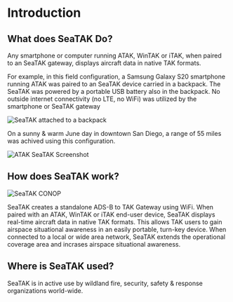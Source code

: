 
# Introduction

## What does SeaTAK Do?

Any smartphone or computer running ATAK, WinTAK or iTAK, when paired to an SeaTAK gateway, 
displays aircraft data in native TAK formats.

For example, in this field configuration, a Samsung Galaxy S20 smartphone running ATAK was paired to an SeaTAK device carried in a backpack. The SeaTAK was powered by a portable USB battery 
also in the backpack. No outside internet connectivity (no LTE, no WiFi) was utilized by the smartphone or SeaTAK gateway

![SeaTAK attached to a backpack](media/backpack.png)

On a sunny & warm June day in downtown San Diego, a range of 55 miles was achived using this 
configuration.

![ATAK SeaTAK Screenshot](media/seatak_screenshot.jpg)


## How does SeaTAK work?

![SeaTAK CONOP](media/seatak_conop.png)

SeaTAK creates a standalone ADS-B to TAK Gateway using WiFi. When paired with an ATAK, 
WinTAK or iTAK end-user device, SeaTAK displays real-time aircraft data in native TAK 
formats. This allows TAK users to gain airspace situational awareness in an easily 
portable, turn-key device. When connected to a local or wide area network, SeaTAK extends the operational coverage area and incrases airspace situational awareness.


## Where is SeaTAK used?

SeaTAK is in active use by wildland fire, security, safety & response organizations world-wide.

